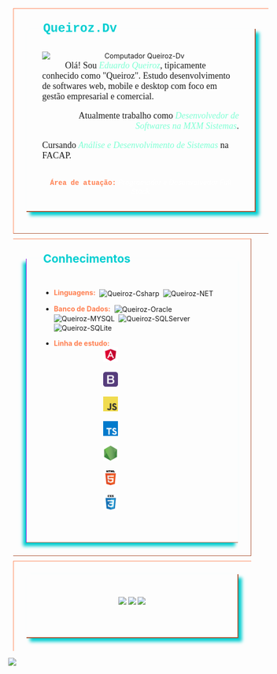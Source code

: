 <div align="center"> 
  <div>
  <fieldset style=" 
    margin: 10px;
    padding: 1rem;
    border: 1px outset coral;
    border-right: none;
    border-bottom: 1px outset coral;
    ">
    <fieldset style=" 
    margin: 10px;
    padding: 2rem;
    border: 1px outset indigo;
    border-right: 2px outset coral;
    border-top: none;
    border-left: none;
    border-bottom: 2px outset coral;
    box-shadow: 6.5px 6.5px 6.5px #00CED1;
    "> 
      <legend style="
      color: #00CED1;
      font-family: Courier New">
        <strong style="font-size: 25px;">Queiroz.Dv</strong>
      </legend>

  <img src="https://raw.githubusercontent.com/MicaelliMedeiros/micaellimedeiros/master/image/computer-illustration.png" min-width="350px" max-width="350px" width="400px" align="right" alt="Computador Queiroz-Dv">

  <p align="left" style="
    font-size: 18px;
    font-family: Garamond"> 
    👨🏾‍💻 Olá! Sou <i style="color: #7FFFD4;">Eduardo Queiroz</i>, tipicamente conhecido como "Queiroz".
    Estudo desenvolvimento de softwares web, mobile e desktop com foco em gestão empresarial e comercial.
  </p>
    <p align="right"style="
    font-size: 18px;
    font-family: Garamond">
    Atualmente trabalho como <i style="color: #7FFFD4;">Desenvolvedor de Softwares na MXM Sistemas</i>.<br>
    </p>
     <p align="left" style="
    font-size: 18px;
    font-family: Garamond"> Cursando <i style="color: #7FFFD4;">Análise e Desenvolvimento de Sistemas</i> na FACAP.</p>
    <br>
    
  <div>
        <strong style="color: coral; font-family: Courier New">Área de atuação:</strong> <i style="color: white;">Programador e Desenvolvedor Full Stack</i>
  </div>
    </fieldset><br>
    </fieldset>
  </div>

  <div>
  <fieldset style=" 
    margin: 10px;
    padding: 1rem;
    border: 1px outset coral;
    border-left: none;
    border-bottom: 1px outset coral;
    border-right: 1px outset coral;
    ">
    <fieldset style=" 
    margin: 10px;
    padding: 2rem;
    border: 1px outset indigo;
    border-top: none;
    border-right: none;
    border-bottom: 1px outset coral;
    box-shadow: -6.5px 6.5px 6.5px #00CED1;
    ">
      <legend style="color: #00CED1">
          <strong style="font-size: 23px;">Conhecimentos</strong>
      </legend>    
      <ul>
        <li>
          <p align="left"> <strong style="color: coral;">Linguagens:</strong>&nbsp;
            <img align="center" alt="Queiroz-Csharp" src="https://img.shields.io/badge/C%23-239120?style=for-the-badge&logo=c-sharp&logoColor=white">&nbsp;
            <img align="center" alt="Queiroz-NET" src="https://img.shields.io/badge/.NET-5C2D91?style=for-the-badge&logo=.net&logoColor=white">&nbsp;
          </p>
        </li>
        <li>
          <p align="left"><strong style="color: coral;">Banco de Dados:</strong>&nbsp;
            <img align="center" alt="Queiroz-Oracle" src="https://img.shields.io/badge/Oracle-F80000?style=for-the-badge&logo=Oracle&logoColor=white">&nbsp;
            <img align="center" alt="Queiroz-MYSQL" src="https://img.shields.io/badge/MySQL-00000F?style=for-the-badge&logo=mysql&logoColor=white">&nbsp;
            <img align="center" alt="Queiroz-SQLServer" src="https://img.shields.io/badge/Microsoft_SQL_Server-CC2927?style=for-the-badge&logo=microsoft-sql-       server&logoColor=white">&nbsp;
            <img align="center" alt="Queiroz-SQLite" src="https://img.shields.io/badge/SQLite-07405E?style=for-the-badge&logo=sqlite&logoColor=white">
          </p>
        </li>
        <li>
          <p align="left"><strong style="color: coral;">Linha de estudo:</strong>&nbsp;
            <code>
              <img height="30" src="https://raw.githubusercontent.com/github/explore/80688e429a7d4ef2fca1e82350fe8e3517d3494d/topics/angular/angular.png" alt="Angular"/>
            </code>
            <code>
              <img height="30" src="https://raw.githubusercontent.com/github/explore/80688e429a7d4ef2fca1e82350fe8e3517d3494d/topics/bootstrap/bootstrap.png" alt="Bootstrap"/>
            </code>
            <code>
              <img height="30" src="https://raw.githubusercontent.com/github/explore/80688e429a7d4ef2fca1e82350fe8e3517d3494d/topics/javascript/javascript.png" alt="Javascript"/>
            </code>
            <code>
              <img height="30" src="https://raw.githubusercontent.com/github/explore/80688e429a7d4ef2fca1e82350fe8e3517d3494d/topics/typescript/typescript.png" alt="Typescript"/>
            </code>
            <code>
              <img height="30" src="https://raw.githubusercontent.com/github/explore/80688e429a7d4ef2fca1e82350fe8e3517d3494d/topics/nodejs/nodejs.png" alt="Nodejs"/>
            </code>
            <code>
              <img height="30" src="https://raw.githubusercontent.com/github/explore/80688e429a7d4ef2fca1e82350fe8e3517d3494d/topics/html/html.png" alt="HTML5"/>
            </code>
            <code>
              <img height="30" src="https://raw.githubusercontent.com/github/explore/80688e429a7d4ef2fca1e82350fe8e3517d3494d/topics/css/css.png" alt="CSS"/>
            </code>
          </p>
        </li>
      </ul>
    </fieldset> 
  </fieldset> 
</div>

<div>
<fieldset style=" 
    margin: 10px;
    padding: 1rem;
    border: 1px outset coral;
    border-right: none;
    border-bottom: none;
    ">
  <fieldset style=" 
    margin: 10px;
    padding: 2rem;
    border: 1px outset indigo;
    border-right: 2px outset coral;
    border-top: none;
    border-left: none;
    border-bottom: 2px outset coral;
    box-shadow: 6.5px 6.5px 6.5px #00CED1;
    ">
  <p>
    <img height="180px" width="auto" src ="https://github-readme-stats.vercel.app/api?username=Queiroz-Dv&show_icons=true&count_private=true&theme=dark&hide_border=true&hide=issues,contribs&bg_color=00000000">
    <img height="200px" width="auto" src ="https://github-readme-stats.vercel.app/api/top-langs/?username=Queiroz-Dv&layout=compact&hide_border=true&theme=darcula&bg_color=00000000&langs_count=6&hide=jupyter%20notebook,tex,css,php,javascript">
    <img height="200px;" width="auto" src ="https://github-readme-streak-stats.herokuapp.com?user=Queiroz-Dv&theme=dark&hide_border=true&background=FFFFFF00">
    <br>
    <br>
  </p>
  </fieldset>
</fieldset>
</div>

<div>
  <p align="left">
    <a href="https://www.linkedin.com/in/eduardoqueirozdev/" alt="Linkedin">
    <img src="https://img.shields.io/badge/-Linkedin-0e76a8?style=flat-square&logo=Linkedin&logoColor=white&link=[Eduardo-Queiroz]" /></a>
  </p>  
</div>
